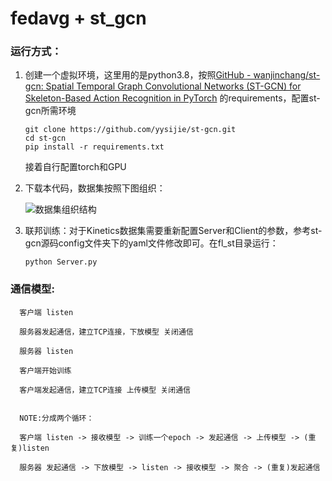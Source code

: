 # fedavg + st_gcn

### 运行方式：

1. 创建一个虚拟环境，这里用的是python3.8，按照[GitHub - wanjinchang/st-gcn: Spatial Temporal Graph Convolutional Networks (ST-GCN) for Skeleton-Based Action Recognition in PyTorch](https://github.com/wanjinchang/st-gcn) 的requirements，配置st-gcn所需环境

   ```
   git clone https://github.com/yysijie/st-gcn.git
   cd st-gcn
   pip install -r requirements.txt
   ```

   接着自行配置torch和GPU

2. 下载本代码，数据集按照下图组织：

   ![数据集组织结构](E:\汇报\images\数据集组织结构.png)

3. 联邦训练：对于Kinetics数据集需要重新配置Server和Client的参数，参考st-gcn源码config文件夹下的yaml文件修改即可。在fl_st目录运行：

   ```
   python Server.py
   ```

### 通信模型:
   
      客户端 listen
      
      服务器发起通信，建立TCP连接，下放模型 关闭通信 
      
      服务器 listen
      
      客户端开始训练
      
      客户端发起通信，建立TCP连接 上传模型 关闭通信
      
      
      NOTE:分成两个循环：
      
      客户端 listen -> 接收模型 -> 训练一个epoch -> 发起通信 -> 上传模型 -> (重复)listen
      
      服务器 发起通信 -> 下放模型 -> listen -> 接收模型 -> 聚合 -> (重复)发起通信

